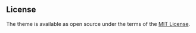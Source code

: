 ## License

The theme is available as open source under the terms of the [MIT License](LICENSE.txt).
